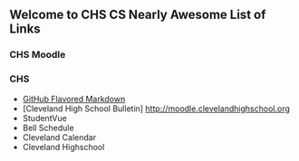 ## Welcome to CHS CS Nearly Awesome List of Links

### CHS Moodle

### CHS

-   [GitHub Flavored Markdown](https://guides.github.com/features/mastering-markdown/)
-   [Cleveland High School Bulletin] http://moodle.clevelandhighschool.org
-   StudentVue
-   Bell Schedule
-   Cleveland Calendar
-   Cleveland Highschool

